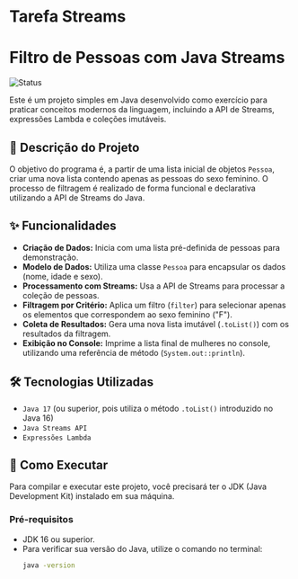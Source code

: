 # Tarefa Streams

# Filtro de Pessoas com Java Streams

![Status](https://img.shields.io/badge/status-concluído-brightgreen)

Este é um projeto simples em Java desenvolvido como exercício para praticar conceitos modernos da linguagem, incluindo a API de Streams, expressões Lambda e coleções imutáveis.

## 📝 Descrição do Projeto

O objetivo do programa é, a partir de uma lista inicial de objetos `Pessoa`, criar uma nova lista contendo apenas as pessoas do sexo feminino. O processo de filtragem é realizado de forma funcional e declarativa utilizando a API de Streams do Java.

## ✨ Funcionalidades

- **Criação de Dados:** Inicia com uma lista pré-definida de pessoas para demonstração.
- **Modelo de Dados:** Utiliza uma classe `Pessoa` para encapsular os dados (nome, idade e sexo).
- **Processamento com Streams:** Usa a API de Streams para processar a coleção de pessoas.
- **Filtragem por Critério:** Aplica um filtro (`filter`) para selecionar apenas os elementos que correspondem ao sexo feminino ("F").
- **Coleta de Resultados:** Gera uma nova lista imutável (`.toList()`) com os resultados da filtragem.
- **Exibição no Console:** Imprime a lista final de mulheres no console, utilizando uma referência de método (`System.out::println`).

## 🛠️ Tecnologias Utilizadas

- `Java 17` (ou superior, pois utiliza o método `.toList()` introduzido no Java 16)
- `Java Streams API`
- `Expressões Lambda`

## 🚀 Como Executar

Para compilar e executar este projeto, você precisará ter o JDK (Java Development Kit) instalado em sua máquina.

### Pré-requisitos

- JDK 16 ou superior.
- Para verificar sua versão do Java, utilize o comando no terminal:
  ```bash
  java -version
